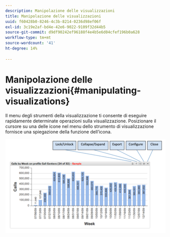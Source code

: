 ```yaml
---
description: Manipolazione delle visualizzazioni
title: Manipolazione delle visualizzazioni
uuid: f60428b0-8246-4c3b-8214-0236d98ef06f
exl-id: 3c19e2af-bd4e-42e6-9022-9109f32d44b5
source-git-commit: d9df90242ef96188f4e4b5e6d04cfef196b0a628
workflow-type: tm+mt
source-wordcount: '41'
ht-degree: 14%

---
```


# Manipolazione delle visualizzazioni{#manipulating-visualizations}

Il menu degli strumenti della visualizzazione ti consente di eseguire rapidamente determinate operazioni sulla visualizzazione. Posizionare il cursore su una delle icone nel menu dello strumento di visualizzazione fornisce una spiegazione della funzione dell’icona.

![](assets/manipulate_visual.png)
